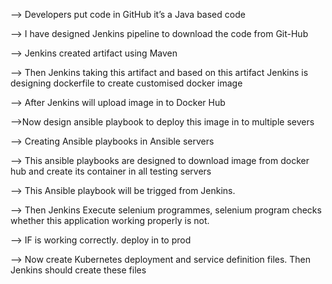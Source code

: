 --> Developers put code in GitHub it’s a Java based code

--> I have designed Jenkins pipeline to  download the code from Git-Hub

-->	Jenkins created artifact using Maven

-->	 Then Jenkins taking this artifact and based on this artifact Jenkins is designing dockerfile to create  customised docker image 

-->	After Jenkins  will upload image in to Docker Hub 

-->Now design ansible playbook to deploy this image in to multiple severs

-->	Creating Ansible playbooks in Ansible servers

-->	This ansible playbooks are designed to download image from docker hub and create its container in all testing servers

-->	This Ansible playbook will be trigged from Jenkins.

-->	Then Jenkins Execute selenium programmes, selenium program checks whether this application working properly is not.

-->	IF is working correctly. deploy in to prod

-->	Now create Kubernetes deployment and service definition files. Then Jenkins should create these files

